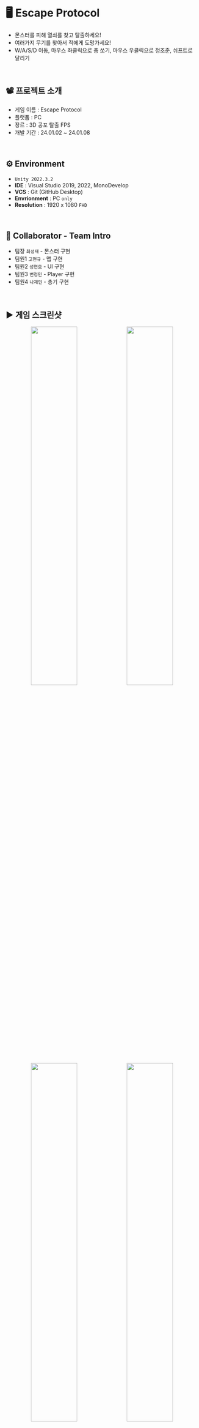 # 🖥️ Escape Protocol

+ 몬스터를 피해 열쇠를 찾고 탈출하세요!
+ 여러가지 무기를 찾아서 적에게 도망가세요!
+ W/A/S/D 이동, 마우스 좌클릭으로 총 쏘기, 마우스 우클릭으로 정조준, 쉬프트로 달리기
<br/>

## 📽️ 프로젝트 소개
 - 게임 이름 : Escape Protocol
 - 플랫폼 : PC
 - 장르 : 3D 공포 탈출 FPS 
 - 개발 기간 : 24.01.02 ~ 24.01.08
<br/>

## ⚙️ Environment

- `Unity 2022.3.2`
- **IDE** : Visual Studio 2019, 2022, MonoDevelop
- **VCS** : Git (GitHub Desktop)
- **Envrionment** : PC `only`
- **Resolution** :	1920 x 1080 `FHD`
<br/>

## 👤 Collaborator - Team Intro
- 팀장  `최성재` - 몬스터 구현
- 팀원1 `고현규` - 맵 구현
- 팀원2 `성연호` - UI 구현
- 팀원3 `변정민` - Player 구현
- 팀원4 `나재민` - 총기 구현
<br/>

## ▶️ 게임 스크린샷

<p align="center">
  <img src="https://github.com/GAMGDOG/UnityTeamProject_2024_01_02/assets/149379194/7828c86e-4dde-4601-be6e-f03253fa70a8" width="49%"/>
  <img src="https://github.com/GAMGDOG/UnityTeamProject_2024_01_02/assets/149379194/463404d1-37e0-48d3-9623-210877bb73a9" width="49%"/>
</p>
<p align="center">
  <img src="https://github.com/GAMGDOG/UnityTeamProject_2024_01_02/assets/149379194/10c35733-6d52-4d46-83c4-fea6360ce3be" width="49%"/>
  <img src="https://github.com/GAMGDOG/UnityTeamProject_2024_01_02/assets/149379194/ef5d987d-5f20-4f06-aaa9-341dac8bbe6e" width="49%"/>
  </p>
<p align="center">
  <img src="https://github.com/GAMGDOG/UnityTeamProject_2024_01_02/assets/149379194/6766bd34-83e9-49be-aee5-d9ab0d3059a4" width="49%"/>
  <img src="https://github.com/GAMGDOG/UnityTeamProject_2024_01_02/assets/149379194/cd34afb4-389b-442e-8bae-163c19f7f46d" width="49%"/>
</p>
<p align="center">
  <img src="https://github.com/GAMGDOG/UnityTeamProject_2024_01_02/assets/149379194/5ffe6eb3-a1a2-4c93-b861-a360029c0259" width="49%"/>
  <img src="https://github.com/GAMGDOG/UnityTeamProject_2024_01_02/assets/149379194/0a970e77-75db-4c28-a0c0-8d252a839e38" width="49%"/>
</p>
<br/>

## ✏️ 구현 기능

### 1. 총기 구현
<img src="https://github.com/JaeMinNa/Ocean_Bloom/assets/149379194/c9e5fc85-379d-4666-a2f8-c4e55928fdaa" width="50%"/>

- Physics.Raycast로 총알 프리팹 생성 없이 총기 구현
```C#
if (Physics.Raycast(Camera.main.transform.position, Camera.main.transform.forward, out _hitInfo, 50f))
{
    Debug.Log(_hitInfo.transform.name);
}
```

- 카메라 rotation 값을 변경해서 총기 반동을 구현
```C#
IEnumerator CORetroAction()
{
    Vector3 recoilBack = new Vector3(CurrentGun.OriginPos.x, CurrentGun.OriginPos.y, CurrentGun.OriginPos.z - CurrentGun.RetroActionForce);
    CurrentGun.transform.localPosition = CurrentGun.OriginPos;

    // 반동 시작
    while (CurrentGun.transform.localPosition.z >= CurrentGun.OriginPos.z - CurrentGun.RetroActionForce + 0.02f)
    {
        CurrentGun.transform.localPosition = Vector3.Lerp(CurrentGun.transform.localPosition, recoilBack, 0.4f);
        _pov.m_VerticalAxis.Value += -CurrentGun.RetroActionForce;
        yield return null;
    }

    // 원위치
    while (CurrentGun.transform.localPosition != CurrentGun.OriginPos)
    {
        CurrentGun.transform.localPosition = Vector3.Lerp(CurrentGun.transform.localPosition, CurrentGun.OriginPos, 0.1f);
        yield return null;
    }
}
```

- Raycast의 시작점에서 일정한 랜덤 값을 더해서 총기 정확도 구현
```C#
private void Hit()
{
    Vector3 randomRange = new Vector3(Random.Range(-_currentGun.Accuracy, _currentGun.Accuracy), Random.Range(-_currentGun.Accuracy, _currentGun.Accuracy), 0);

    if (Physics.Raycast(Camera.main.transform.position, Camera.main.transform.forward + randomRange, out _hitInfo, _currentGun.Range))
    {
        GameObject clone = Instantiate(_currentGun.HitEffectPrefab, _hitInfo.point, Quaternion.LookRotation(_hitInfo.normal));
    }
}
```
<br/>

### 2. 총기 교체 구현
<img src="https://github.com/JaeMinNa/Ocean_Bloom/assets/149379194/bbb79a30-6e92-4124-bd3c-720e275679a1" width="50%"/>

- 총 아이템을 먹으면 무기가 교체되도록 구현
```C#
public void EquipM4()
{
    foreach(GameObject gun in _gunHolders)
    {
        gun.SetActive(false);
    }

    CurrentGun = _gunHolders[1].GetComponent<Gun>();
    _gunHolders[1].SetActive(true);
}
```

- Player의 자식에 있는 GunHolder에서 해당 무기가 SetActive(true) 설정, 기존 무기는 SetActive(false)
<br/>

## 💥 트러블 슈팅

### 1. VirtualCamera의 총기 반동 구현
- MainCamera의 rotation 값을 변경해도 카메라 회전이 적용되지 않음
 <img src="https://github.com/JaeMinNa/Ocean_Bloom/assets/149379194/1f8fd08a-bed3-42cd-92e5-32bc33194c86" width="50%"/>

```C#
while (_currentGun.transform.localPosition.z >= _originPos.z - _currentGun.RetroActionForce + 0.02f)
{
    _currentGun.transform.localPosition = Vector3.Lerp(_currentGun.transform.localPosition, recoilBack, 0.4f);
    Camera.main.transform.localEulerAngles += new Vector3(-10, 0, 0);
    yield return null;
}
```
 
- Player가 시네머신 카메라를 사용하기 때문에 VirtualCamera에 접근해서 CinemachinePOV의 VerticalAxis 값을 변경
<img src="https://github.com/JaeMinNa/Ocean_Bloom/assets/149379194/d7b8cf0c-625d-4e5a-926c-baaccd155e6b" width="50%"/>

```C#
using Cinemachine;

[SerializeField] private CinemachineVirtualCamera _virtualCamera;
private CinemachinePOV _pov;

private void Awake()
{
    _pov = _virtualCamera.GetCinemachineComponent<CinemachinePOV>();
}

IEnumerator CORetroAction()
{
    while (_currentGun.transform.localPosition.z >= _originPos.z - _currentGun.RetroActionForce + 0.02f)
    {
        _currentGun.transform.localPosition = Vector3.Lerp(_currentGun.transform.localPosition, recoilBack, 0.4f);
        _pov.m_VerticalAxis.Value += -_currentGun.RetroActionForce;
        yield return null;
    }
}
```
<br/>

### 2. Physics.Raycast의 방향을 조절한 총기 정확도 구현
- 기존 Raycast의 시작점에서 일정한 랜덤 값을 더해서 구현한 방법은 멀리 있는 물체를 쏠 때보다 가까이 있는 물체를 쏠 때, 정확도가 더 낮아짐
<img src="https://github.com/JaeMinNa/Ocean_Bloom/assets/149379194/c86b3603-12c6-43a4-a631-2636a58f62bc" width="50%"/>

```C#
private void Hit()
{
    Vector3 randomRange = new Vector3(Random.Range(-_currentGun.Accuracy, _currentGun.Accuracy), Random.Range(-_currentGun.Accuracy, _currentGun.Accuracy), Random.Range(-_currentGun.Accuracy, _currentGun.Accuracy));

    if (Physics.Raycast(Camera.main.transform.position + randomRange, Camera.main.transform.forward, out _hitInfo, _currentGun.Range))
    {
        GameObject clone = Instantiate(_currentGun.HitEffectPrefab, _hitInfo.point, Quaternion.LookRotation(_hitInfo.normal));
    }
}
```

- 거리가 가까울수록 MainCamera의 중앙에서 벗어나는 실제 거리가 멀어짐
- Raycast의 방향을 바꾸는 방법으로 멀어질수록 총기 정확도가 낮아지도록 개선
<img src="https://github.com/JaeMinNa/Ocean_Bloom/assets/149379194/bd449d77-a326-47b6-89b8-4babd59688fd" width="50%"/>

```C#
private void Hit()
{
    Vector3 randomRange = new Vector3(Random.Range(-_currentGun.Accuracy, _currentGun.Accuracy), Random.Range(-_currentGun.Accuracy, _currentGun.Accuracy), 0);

    if (Physics.Raycast(Camera.main.transform.position, Camera.main.transform.forward + randomRange, out _hitInfo, _currentGun.Range))
    {
        GameObject clone = Instantiate(_currentGun.HitEffectPrefab, _hitInfo.point, Quaternion.LookRotation(_hitInfo.normal));
    }
}
```
<br/>

## 🎮 전체 구현 기능
* 캐릭터의 이동 및 기본 동작
  * 캐릭터, 몬스터 FSM 구현
  * W/A/S/D 이동 구현
* 레벨 디자인
  * Stage 1 : Key 1개를 찾아서 탈출
  * Stage 2 : Key 3개를 찾아서 탈출
* 충돌 처리 및 피해량 계산
  * RayCast로 Player 공격 구현
* UI/UX 요소
  * Player Hp, Stamin 구현
  * 총알 갯수 표시
  * Loby, 일시정지 구현
* 다양한 무기
  * HandGun1, M4, M82 구현
* 난이도 설정
  * Normal, HardCore 설정
  * HardCore 시, 몬스터 이동속도 증가
* 미션 시스템
  * 현재 수행해야 할 미션 표시
* AI 적 캐릭터
  * 일정 범위 안의 Player를 쫒아오는 몬스터 구현
* 사운드 및 음악 효과
  * 배경음 구현
  * 여러가지 기타 사운드 구현
* 특수 효과 및 파티클 시스템
  * 총기 Effect, Particle System 구현
* 총기 구현
  * 마우스 좌 클릭으로 총 발사
  * 총기 반동, 정확도 구현
<br/>

## 📋 프로젝트 회고
### 잘한 점
 - 실제 총기와 비슷하게 총기 구현
 - 유니티 3D 프로젝트를 처음으로 시도
<br/>

### 한계
- 2개의 스테이지만 존재
- 적, 아이템 등 게임 요소가 부족
<br/>

### 소감
처음 유니티 3D에 도전한 프로젝트였고, 전체적으로 좋은 평을 받을 수 있어서 의미가 있는 프로젝트였습니다. 직접 고민하고 구현한 총기에 대해서 좋은 평을 받아서 자신감을 얻을 수 있었습니다.
